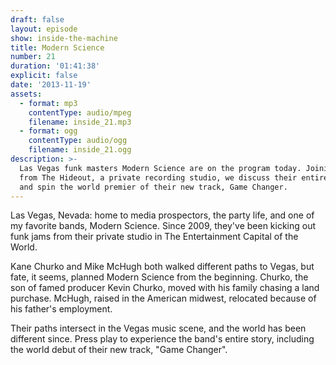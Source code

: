 ```yaml
---
draft: false
layout: episode
show: inside-the-machine
title: Modern Science
number: 21
duration: '01:41:38'
explicit: false
date: '2013-11-19'
assets:
  - format: mp3
    contentType: audio/mpeg
    filename: inside_21.mp3
  - format: ogg
    contentType: audio/ogg
    filename: inside_21.ogg
description: >-
  Las Vegas funk masters Modern Science are on the program today. Joining us
  from The Hideout, a private recording studio, we discuss their entire career,
  and spin the world premier of their new track, Game Changer.
---
```

Las Vegas, Nevada: home to media prospectors, the party life, and one of my favorite bands, Modern Science. Since 2009, they've been kicking out funk jams from their private studio in The Entertainment Capital of the World.

Kane Churko and Mike McHugh both walked different paths to Vegas, but fate, it seems, planned Modern Science from the beginning. Churko, the son of famed producer Kevin Churko, moved with his family chasing a land purchase. McHugh, raised in the American midwest, relocated because of his father's employment.

Their paths intersect in the Vegas music scene, and the world has been different since. Press play to experience the band's entire story, including the world debut of their new track, "Game Changer".